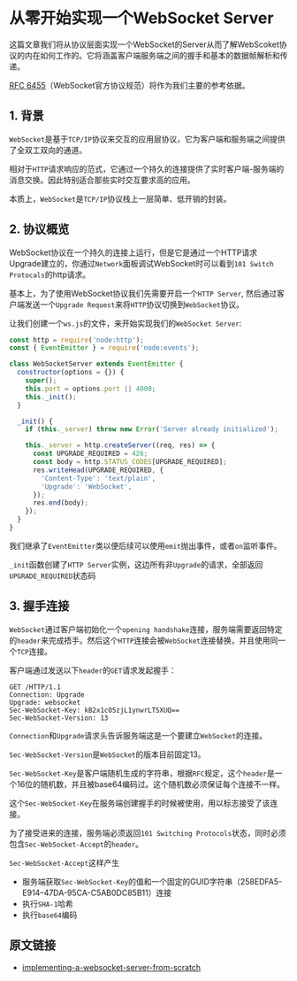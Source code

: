 
# 从零开始实现一个WebSocket Server

这篇文章我们将从协议层面实现一个WebSocket的Server从而了解WebScoket协议的内在如何工作的。它将涵盖客户端服务端之间的握手和基本的数据帧解析和传递。

[RFC 6455](https://www.rfc-editor.org/rfc/rfc6455)（WebSocket官方协议规范）将作为我们主要的参考依据。

## 1. 背景

`WebSocket`是基于`TCP/IP`协议来交互的应用层协议，它为客户端和服务端之间提供了全双工双向的通道。

相对于`HTTP`请求响应的范式，它通过一个持久的连接提供了实时客户端-服务端的消息交换。因此特别适合那些实时交互要求高的应用。

本质上，`WebSocket`是`TCP/IP`协议栈上一层简单、低开销的封装。

## 2. 协议概览

WebSocket协议在一个持久的连接上运行，但是它是通过一个HTTP请求Upgrade建立的，你通过`Network`面板调试WebSocket时可以看到`101 Switch Protocals`的http请求。

基本上，为了使用WebSocket协议我们先需要开启一个`HTTP Server`, 然后通过客户端发送一个`Upgrade Request`来将`HTTP`协议切换到`WebSocket`协议。

让我们创建一个`ws.js`的文件，来开始实现我们的`WebSocket Server`:

```javascript
const http = require('node:http');
const { EventEmitter } = require('node:events');

class WebSocketServer extends EventEmitter {
  constructor(options = {}) {
    super();
    this.port = options.port || 4000;
    this._init();
  }

  _init() {
    if (this._server) throw new Error('Server already initialized');

    this._server = http.createServer((req, res) => {
      const UPGRADE_REQUIRED = 426;
      const body = http.STATUS_CODES[UPGRADE_REQUIRED];
      res.writeHead(UPGRADE_REQUIRED, {
        'Content-Type': 'text/plain',
        'Upgrade': 'WebSocket',
      });
      res.end(body);
    });
  }
}
```

我们继承了`EventEmitter`类以便后续可以使用`emit`抛出事件，或者`on`监听事件。

`_init`函数创建了`HTTP Server`实例，这边所有非`Upgrade`的请求，全部返回`UPGRADE_REQUIRED`状态码

## 3. 握手连接

`WebSocket`通过客户端初始化一个`opening handshake`连接，服务端需要返回特定的`header`来完成捂手。然后这个`HTTP`连接会被`WebSocket`连接替换，并且使用同一个`TCP`连接。

客户端通过发送以下`header`的`GET`请求发起握手：

```
GET /HTTP/1.1
Connection: Upgrade
Upgrade: websocket
Sec-WebSocket-Key: kB2x1cO5zjL1ynwrLTSXUQ==
Sec-WebSocket-Version: 13
```

`Connection`和`Upgrade`请求头告诉服务端这是一个要建立`WebSocket`的连接。

`Sec-WebSocket-Version`是`WebSocket`的版本目前固定13。

`Sec-WebSocket-Key`是客户端随机生成的字符串，根据`RFC`规定，这个`header`是一个16位的随机数，并且被base64编码过。这个随机数必须保证每个连接不一样。

这个`Sec-WebSocket-Key`在服务端创建握手的时候被使用，用以标志接受了该连接。

为了接受进来的连接，服务端必须返回`101 Switching Protocols`状态，同时必须包含`Sec-WebSocket-Accept`的`header`。

`Sec-WebSocket-Accept`这样产生

- 服务端获取`Sec-WebSocket-Key`的值和一个固定的GUID字符串（258EDFA5-E914–47DA-95CA-C5AB0DC85B11）连接
- 执行`SHA-1`哈希
- 执行`base64`编码








## 原文链接

- [implementing-a-websocket-server-from-scratch](https://betterprogramming.pub/implementing-a-websocket-server-from-scratch-in-node-js-a1360e00a95f)
